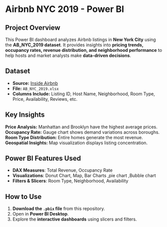 # Airbnb NYC 2019 - Power BI 

## Project Overview  
This Power BI dashboard analyzes Airbnb listings in **New York City** using the **AB_NYC_2019 dataset**. It provides insights into **pricing trends, occupancy rates, revenue distribution, and neighborhood performance** to help hosts and market analysts make **data-driven decisions**.  

## Dataset  
- **Source:** [Inside Airbnb](http://insideairbnb.com)  
- **File:** `AB_NYC_2019.xlsx`  
- **Columns Include:** Listing ID, Host Name, Neighborhood, Room Type, Price, Availability, Reviews, etc.  

##  Key Insights  
**Price Analysis:** Manhattan and Brooklyn have the highest average prices.  
**Occupancy Rate:** Gauge chart shows demand variations across boroughs.  
**Room Type Distribution:** Entire homes generate the most revenue.  
**Geospatial Insights:** Map visualization displays listing concentration.  

## Power BI Features Used  
- **DAX Measures**: Total Revenue, Occupancy Rate  
- **Visualizations**:  Donut Chart, Map, Bar Charts  ,pie chart ,Bubble chart
- **Filters & Slicers**: Room Type, Neighborhood, Availability  

## How to Use  
1. **Download the `.pbix` file** from this repository.  
2. Open in **Power BI Desktop**.  
3. Explore the **interactive dashboards** using slicers and filters.  




